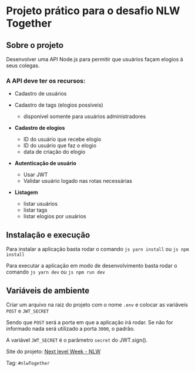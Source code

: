 # Projeto prático para o desafio NLW Together

## Sobre o projeto
Desenvolver uma API Node.js para permitir que usuários façam elogios à seus colegas.

### A API deve ter os recursos:

- Cadastro de usuários
- Cadastro de tags (elogios possíveis)
  - disponível somente para usuários administradores

- **Cadastro de elogios**
  - ID do usuário que recebe elogio
  - ID do usuário que faz o elogio
  - data de criação do elogio

- **Autenticação de usuário**
  - Usar JWT
  - Validar usuário logado nas rotas necessárias

- **Listagem**
  - listar usuários
  - listar tags
  - listar elogios por usuários

## Instalação e execução
Para instalar a aplicação basta rodar o comando ```js yarn install``` ou ```js npm install```

Para executar a aplicação em modo de desenvolvimento basta rodar o comando ```js yarn dev``` ou ```js npm run dev```

## Variáveis de ambiente
Criar um arquivo na raiz do projeto com o nome ```.env``` e colocar as variáveis ```POST``` e ```JWT_SECRET```

Sendo que ```POST``` será a porta em que a aplicação irá rodar. Se não for informado nada será utilizado a porta ```3000```, o padrão.

A variável ```JWT_SECRET``` é o parâmetro ```secret``` do JWT.sign().


Site do projeto: [Next level Week - NLW](https://nextlevelweek.com/)

Tag: ```#nlwTogether```